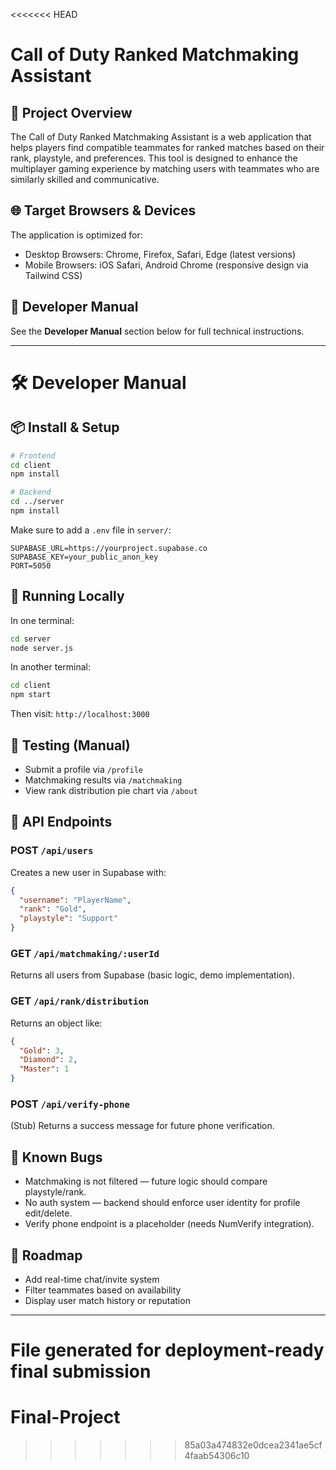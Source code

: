 <<<<<<< HEAD
# Call of Duty Ranked Matchmaking Assistant

## 🧠 Project Overview
The Call of Duty Ranked Matchmaking Assistant is a web application that helps players find compatible teammates for ranked matches based on their rank, playstyle, and preferences. This tool is designed to enhance the multiplayer gaming experience by matching users with teammates who are similarly skilled and communicative.

## 🌐 Target Browsers & Devices
The application is optimized for:
- Desktop Browsers: Chrome, Firefox, Safari, Edge (latest versions)
- Mobile Browsers: iOS Safari, Android Chrome (responsive design via Tailwind CSS)

## 📘 Developer Manual
See the **Developer Manual** section below for full technical instructions.

---

# 🛠 Developer Manual

## 📦 Install & Setup

```bash
# Frontend
cd client
npm install

# Backend
cd ../server
npm install
```

Make sure to add a `.env` file in `server/`:

```
SUPABASE_URL=https://yourproject.supabase.co
SUPABASE_KEY=your_public_anon_key
PORT=5050
```

## 🚀 Running Locally

In one terminal:
```bash
cd server
node server.js
```

In another terminal:
```bash
cd client
npm start
```

Then visit: `http://localhost:3000`

## 🧪 Testing (Manual)

- Submit a profile via `/profile`
- Matchmaking results via `/matchmaking`
- View rank distribution pie chart via `/about`

## 📡 API Endpoints

### POST `/api/users`
Creates a new user in Supabase with:
```json
{
  "username": "PlayerName",
  "rank": "Gold",
  "playstyle": "Support"
}
```

### GET `/api/matchmaking/:userId`
Returns all users from Supabase (basic logic, demo implementation).

### GET `/api/rank/distribution`
Returns an object like:
```json
{
  "Gold": 3,
  "Diamond": 2,
  "Master": 1
}
```

### POST `/api/verify-phone`
(Stub) Returns a success message for future phone verification.

## 🐛 Known Bugs

- Matchmaking is not filtered — future logic should compare playstyle/rank.
- No auth system — backend should enforce user identity for profile edit/delete.
- Verify phone endpoint is a placeholder (needs NumVerify integration).

## 🚧 Roadmap

- Add real-time chat/invite system
- Filter teammates based on availability
- Display user match history or reputation

---

**File generated for deployment-ready final submission**
=======
# Final-Project
>>>>>>> 85a03a474832e0dcea2341ae5cf4faab54306c10
